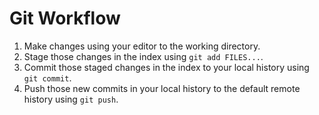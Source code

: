 # Git Workflow

1. Make changes using your editor to the working directory.
1. Stage those changes in the index using `git add FILES...`.
1. Commit those staged changes in the index to your local history using `git commit`.
1. Push those new commits in your local history to the default remote history using `git push`.
